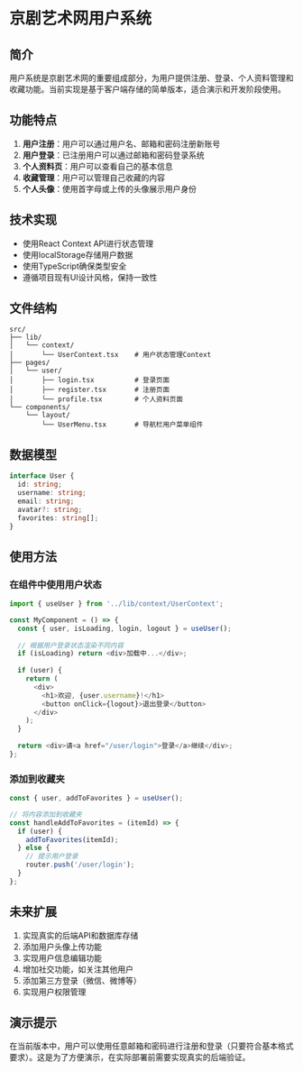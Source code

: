 # 京剧艺术网用户系统

## 简介

用户系统是京剧艺术网的重要组成部分，为用户提供注册、登录、个人资料管理和收藏功能。当前实现是基于客户端存储的简单版本，适合演示和开发阶段使用。

## 功能特点

1. **用户注册**：用户可以通过用户名、邮箱和密码注册新账号
2. **用户登录**：已注册用户可以通过邮箱和密码登录系统
3. **个人资料页**：用户可以查看自己的基本信息
4. **收藏管理**：用户可以管理自己收藏的内容
5. **个人头像**：使用首字母或上传的头像展示用户身份

## 技术实现

- 使用React Context API进行状态管理
- 使用localStorage存储用户数据
- 使用TypeScript确保类型安全
- 遵循项目现有UI设计风格，保持一致性

## 文件结构

```
src/
├── lib/
│   └── context/
│       └── UserContext.tsx    # 用户状态管理Context
├── pages/
│   └── user/
│       ├── login.tsx          # 登录页面
│       ├── register.tsx       # 注册页面
│       └── profile.tsx        # 个人资料页面
└── components/
    └── layout/
        └── UserMenu.tsx       # 导航栏用户菜单组件
```

## 数据模型

```typescript
interface User {
  id: string;
  username: string;
  email: string;
  avatar?: string;
  favorites: string[];
}
```

## 使用方法

### 在组件中使用用户状态

```typescript
import { useUser } from '../lib/context/UserContext';

const MyComponent = () => {
  const { user, isLoading, login, logout } = useUser();
  
  // 根据用户登录状态渲染不同内容
  if (isLoading) return <div>加载中...</div>;
  
  if (user) {
    return (
      <div>
        <h1>欢迎, {user.username}!</h1>
        <button onClick={logout}>退出登录</button>
      </div>
    );
  }
  
  return <div>请<a href="/user/login">登录</a>继续</div>;
};
```

### 添加到收藏夹

```typescript
const { user, addToFavorites } = useUser();

// 将内容添加到收藏夹
const handleAddToFavorites = (itemId) => {
  if (user) {
    addToFavorites(itemId);
  } else {
    // 提示用户登录
    router.push('/user/login');
  }
};
```

## 未来扩展

1. 实现真实的后端API和数据库存储
2. 添加用户头像上传功能
3. 实现用户信息编辑功能
4. 增加社交功能，如关注其他用户
5. 添加第三方登录（微信、微博等）
6. 实现用户权限管理

## 演示提示

在当前版本中，用户可以使用任意邮箱和密码进行注册和登录（只要符合基本格式要求）。这是为了方便演示，在实际部署前需要实现真实的后端验证。 